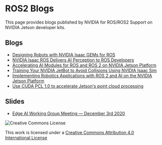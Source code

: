 # ROS2 Blogs

This page provides blogs published by NVIDIA for ROS/ROS2 Support on NVIDIA Jetson developer kits.

## Blogs
* [Designing Robots with NVIDIA Isaac GEMs for ROS](https://developer.nvidia.com/blog/designing-robots-with-isaac-gems-for-ros/)
* [NVIDIA Isaac ROS Delivers AI Perception to ROS Developers](https://developer.nvidia.com/blog/nvidia-isaac-ros-delivers-ai-perception-to-ros-developers/)
* [Accelerating AI Modules for ROS and ROS 2 on NVIDIA Jetson Platform](https://developer.nvidia.com/blog/accelerating-ai-modules-for-ros-and-ros-2-on-jetson/)
* [Training Your NVIDIA JetBot to Avoid Collisions Using NVIDIA Isaac Sim](https://developer.nvidia.com/blog/training-your-nvidia-jetbot-to-avoid-collisions-using-nvidia-isaac-sim/)
* [Implementing Robotics Applications with ROS 2 and AI on the NVIDIA Jetson Platform
](https://developer.nvidia.com/blog/implementing-robotics-applications-with-ros-2-and-ai-on-jetson-platform-2/)
* [Use CUDA PCL 1.0 to accelerate Jetson's point cloud processing](https://developer.nvidia.com/zh-cn/blog/cuda-pcl-1-0-jetson/)

## Slides
* [Edge AI Working Group Meeting — December 3rd 2020](https://vimeo.com/487339164)

![Creative Commons License](https://i.creativecommons.org/l/by/4.0/88x31.png)

This work is licensed under a [Creative Commons Attribution 4.0 International License](http://creativecommons.org/licenses/by/4.0/)

